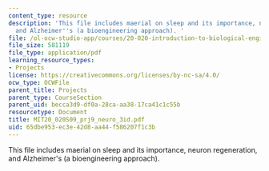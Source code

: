 ```yaml
---
content_type: resource
description: 'This file includes maerial on sleep and its importance, neuron regeneration,
  and Alzheimer''s (a bioengineering approach). '
file: /ol-ocw-studio-app/courses/20-020-introduction-to-biological-engineering-design-spring-2009/65dbe953ec3e42d8aa44f586207f1c3b_MIT20_020S09_prj9_neuro_3id.pdf
file_size: 581119
file_type: application/pdf
learning_resource_types:
- Projects
license: https://creativecommons.org/licenses/by-nc-sa/4.0/
ocw_type: OCWFile
parent_title: Projects
parent_type: CourseSection
parent_uid: becca3d9-df0a-28ca-aa38-17ca41c1c55b
resourcetype: Document
title: MIT20_020S09_prj9_neuro_3id.pdf
uid: 65dbe953-ec3e-42d8-aa44-f586207f1c3b
---
```

This file includes maerial on sleep and its importance, neuron regeneration, and Alzheimer's (a bioengineering approach). 
